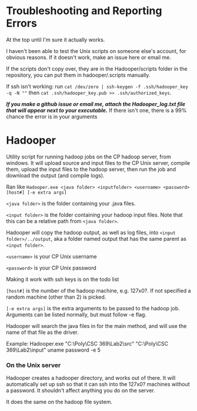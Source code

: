 # Troubleshooting and Reporting Errors
At the top until I'm sure it actually works.

I haven't been able to test the Unix scripts on someone else's account, for obvious reasons.  If it doesn't work, make an issue here or email me.

If the scripts don't copy over, they are in the Hadooper/scripts folder in the repository, you can put them in hadooper/.scripts manually.

If ssh isn't working: run `cat /dev/zero | ssh-keygen -f .ssh/hadooper_key -q -N ""` then `cat .ssh/hadooper_key.pub >> .ssh/authorized_keys`.

**_If you make a github issue or email me, attach the Hadooper_log.txt file that will appear next to your executable._**  If there isn't one, there is a 99% chance the error is in your arguments


# Hadooper
Utility script for running hadoop jobs on the CP hadoop server, from windows.  It will upload source and input files to the CP Unix server, compile them, upload the input files to the hadoop server, then run the job and download the output (and compile logs).

Ran like `Hadooper.exe <java folder> <inputfolder> <username> <password> [host#] [-e extra args]`

`<java folder>` is the folder containing your .java files.

`<input folder>` is the folder containing your hadoop input files.  Note that this can be a relative path from `<java folder>`.

Hadooper will copy the hadoop output, as well as log files, into `<input folder>/../output`, aka a folder named output that has the same parent as `<input folder>`.

`<username>` is your CP Unix username

`<password>` is your CP Unix password

Making it work with ssh keys is on the todo list

`[host#]` is the number of the hadoop machine, e.g. 127x0?.  If not specified a random machine (other than 2) is picked.

`[-e extra args]` is the extra arguments to be passed to the hadoop job.  Arguments can be listed normally, but must follow -e flag.



Hadooper will search the java files in <javafolder> for the main method, and will use the name of that file as the driver.


Example: Hadooper.exe "C:\Poly\CSC 369\Lab2\src" "C:\Poly\CSC 369\Lab2\input" uname password -e 5

### On the Unix server
Hadooper creates a hadooper directory, and works out of there.  It will automatically set up ssh so that it can ssh into the 127x0? machines without a password.  It shouldn't affect anything you do on the server.  

It does the same on the hadoop file system.
